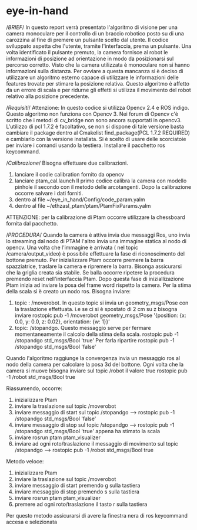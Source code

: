 # eye-in-hand
/*BRIEF*/
In questo report verrà presentato l'algoritmo di visione per una camera monoculare per il controllo di un braccio robotico posto su di una carozzina al fine di premere un pulsante scelto dal utente. 
Il codice sviluppato aspetta che l'utente, tramite l'interfaccia, prema un pulsante. Una volta identificato il pulsante premuto, la camera fornisce al robot le informazioni di posizione ad orientazione in modo da posizionarsi sul percorso corretto. Visto che la camera utilizzata è monoculare non si hanno informazioni sulla distanza. Per ovviare a questa mancanza si è deciso di utilizzare un algoritmo esterno capace di utilizzare le informazioni delle features trovate per stimare la posizione relativa. Questo algoritmo è affetto da un errore di scala e per ridurne gli effetti si utilizza il movimento del robot relativo alla posizione precedente.

/*Requisiti*/
Attenzione: In questo codice si utilizza Opencv 2.4 e ROS indigo.
Questo algoritmo non funziona con Opencv 3. Nei forum di Opencv c'è scritto che i metodi di cv_bridge non sono ancora supportati in opencv3.
L'utilizzo di pcl 1.7.2 è facoltativo, se non si dispone di tale versione basta cambiare il package dentro al Cmakelist find_package(PCL 1.7.2 REQUIRED) e cambiarlo con la versione installata.
Si è scelto di usare delle scorciatoie per inviare i comandi usando la testiera. Installare il pacchetto ros keycommand.

/*Calibrazione*/
Bisogna effettuare due calibrazioni. 
1) lanciare il codie calibration fornito da opencv
2) lanciare ptam_cal.launch
Il primo codice calibra la camera con modello pinhole il secondo con il metodo delle arcotangenti. Dopo la calibrazione occorre salvare i dati forniti. 
1) dentro al file ~/eye_in_hand/Config/code_param.yalm 
2) dentro al file ~/ethzasl_ptam/ptam/PtamFixParams.yalm

ATTENZIONE: per la calibrazione di Ptam occorre utilizzare la chessboard fornita dal pacchetto.

/*PROCEDURA*/
Quando la camera è attiva invia due messaggi Ros, uno invia lo streaming dal nodo di PTAM l'altro invia una immagine statica al nodo di opencv. Una volta che l'immagine è arrivata ( nel topic /camera/output_video) è possibile effettuare la fase di riconoscimento del bottone premuto.
Per inizializzare Ptam occorre premere la barra spazziatrice, traslare la camera e ripremere la barra. Bisonga assicurarsi che la griglia creata sia stabile. Se balla occorre ripetere la procedura premendo reset nell'interfaccia Ptam.
Dopo questa fase di iniziallizazione Ptam inizia ad inviare la posa del frame word rispetto la camera. Per la stima della scala si è creato un nodo ros. Bisogna inviare: 

1) topic : /moverobot. In questo topic si invia un geometry_msgs/Pose con la traslazione effettuata.
	i.e se ci si è spostato di 2 cm su z bisogna inviare rostopic pub -1 /moverobot geometry_msgs/Pose '{position: {x: 0.0, y: 0.0, z: 0.02}, orientation: {w: 1}}'
2) topic: /stopandgo. Questo messaggio serve per fermare momentaneamente il calcolo della stima della scala. 
	rostopic pub -1 /stopandgo std_msgs/Bool 'true'
	Per farla ripartire
	rostopic pub -1 /stopandgo std_msgs/Bool 'false'

Quando l'algoritmo raggiunge la convergenza invia un messaggio ros al nodo della camera per calcolare la posa 3d del bottone.
Ogni volta che la camera si muove bisogna inviare sul topic /robot il valore true
	rostopic pub -1 /robot std_msgs/Bool true

Riassumendo, occorre:
1) inizializzare Ptam
2) inviare la traslazione sul topic /moverobot
3) inviare messaggio di start sul topic /stopandgo --> rostopic pub -1 /stopandgo std_msgs/Bool 'false'
4) inviare messaggio di stop sul topic /stopandgo --> rostopic pub -1 /stopandgo std_msgs/Bool 'true' appena ha stimato la scala
5) inviare rosrun ptam ptam_visualizer
6) inviare ad ogni roto/traslazione il messaggio di movimento sul topic /stopandgo --> rostopic pub -1 /robot std_msgs/Bool true

Metodo veloce:
1) inizializzare Ptam
2) inviare la traslazione sul topic /moverobot
3) inviare messaggio di start premendo g sulla tastiera
4) inviare messaggio di stop premendo s sulla tastiera
5) inviare rosrun ptam ptam_visualizer
6) premere ad ogni roto/traslazione il tasto r sulla tastiera

Per questo metodo assicurarsi di avere la finestra nera di ros keycommand accesa e selezionata
